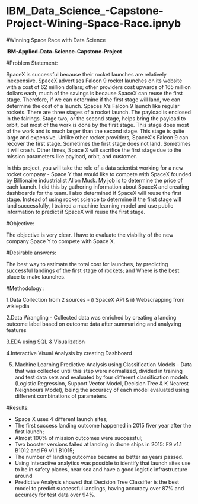 # IBM_Data_Science_-Capstone-Project-Wining-Space-Race.ipnyb


#Winning Space Race with Data Science

**IBM-Applied-Data-Science-Capstone-Project**

#Problem Statement:

SpaceX is successful because their rocket launches are relatively inexpensive. SpaceX advertises Falcon 9 rocket launches on its website with a cost of 62 million dollars; other providers cost upwards of 165 million dollars each, much of the savings is because SpaceX can reuse the first stage. Therefore, if we can determine if the first stage will land, we can determine the cost of a launch. Spaces X’s Falcon 9 launch like regular rockets. There are three stages of a rocket launch. The payload is enclosed in the fairings. Stage two, or the second stage, helps bring the payload to orbit, but most of the work is done by the first stage. This stage does most of the work and is much larger than the second stage. This stage is quite large and expensive. Unlike other rocket providers, SpaceX's Falcon 9 can recover the first stage. Sometimes the first stage does not land. Sometimes it will crash. Other times, Space X will sacrifice the first stage due to the mission parameters like payload, orbit, and customer.


In this project, you will take the role of a data scientist working for a new rocket company - Space Y that would like to compete with SpaceX founded by Billionaire industrialist Allon Musk. My job is to determine the price of each launch. I did this by gathering information about SpaceX and creating dashboards for the team. I also determined if SpaceX will reuse the first stage. Instead of using rocket science to determine if the first stage will land successfully, I trained a machine learning model and use public information to predict if SpaceX will reuse the first stage.


#Objective:

The objective is very clear. I have to evaluate the viability of the new company Space Y to compete with Space X.

#Desirable answers:

The best way to estimate the total cost for launches, by predicting successful landings of the first stage of rockets; and Where is the best place to make launches.

#Methodology :

1.Data Collection from 2 sources - i) SpaceX API & ii) Webscrapping from wikiepdia

2.Data Wrangling - Collected data was enriched by creating a landing outcome label based on outcome data after summarizing and analyzing features

3.EDA using SQL & Visualization

4.Interactive Visual Analysis by creating Dashboard

5. Machine Learning Predictive Analysis using Classification Models - Data that was collected until this step were normalized, divided in training and test data sets and evaluated by four different classification models (Logistic Regression, Support Vector Model, Decision Tree & K Nearest Neighbours Model), being the accuracy of each model evaluated using different combinations of parameters.


#Results:

* Space X uses 4 different launch sites;
* The first success landing outcome happened in 2015 fiver year after the first launch;
* Almost 100% of mission outcomes were successful;
* Two booster versions failed at landing in drone ships in 2015: F9 v1.1 B1012 and F9 v1.1 B1015;
* The number of landing outcomes became as better as years passed.
* Using interactive analytics was possible to identify that launch sites use to be in safety places, near sea and have a good logistic infrastructure around
*  Predictive Analysis showed that Decision Tree Classifier is the best model to predict successful landings, having accuracy over 87% and accuracy for test data 
    over 94%.













